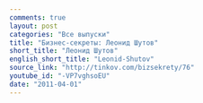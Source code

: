 ```yaml
---
comments: true
layout: post
categories: "Все выпуски"
title: "Бизнес-секреты: Леонид Шутов"
short_title: "Леонид Шутов"
english_short_title: "Leonid-Shutov"
source_link: "http://tinkov.com/bizsekrety/76"
youtube_id: "-VP7vghsoEU"
date: "2011-04-01"
---
```


